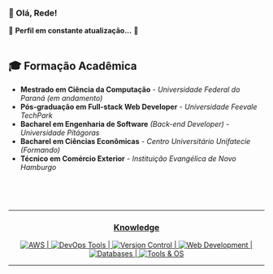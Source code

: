 ### 👋 Olá, Rede!  
🚧 **Perfil em constante atualização...** 🚧  
<br>  

## 🎓 Formação Acadêmica  
- **Mestrado em Ciência da Computação** - *Universidade Federal do Paraná (em andamento)*  
- **Pós-graduação em Full-stack Web Developer** - *Universidade Feevale TechPark*  
- **Bacharel em Engenharia de Software** *(Back-end Developer)* - *Universidade Pitágoras*  
- **Bacharel em Ciências Econômicas** - *Centro Universitário Unifatecie (Formando)*  
- **Técnico em Comércio Exterior** - *Instituição Evangélica de Novo Hamburgo*  
<br>  
 
<br><hr>
<div align="center">
  <h3><u>Knowledge</u></h3>

<p align="center">
  <a href="https://skillicons.dev">
    <img src="https://skillicons.dev/icons?i=aws" alt="AWS" />
    <span> | </span>
    <img src="https://skillicons.dev/icons?i=docker,kubernetes,terraform" alt="DevOps Tools" />
    <span> | </span>
    <img src="https://skillicons.dev/icons?i=git,gitlab" alt="Version Control" />
    <span> | </span>
    <img src="https://skillicons.dev/icons?i=html,css,js,ts,react,nodejs,materialui" alt="Web Development" />
    <span> | </span>
    <img src="https://skillicons.dev/icons?i=mysql,postgres,mongodb,prisma" alt="Databases" />
    <span> | </span>
    <img src="https://skillicons.dev/icons?i=ubuntu,ai,ps" alt="Tools & OS" />
  </a>
</p>

---
